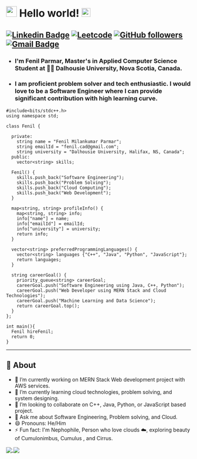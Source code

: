# <img src="https://github.com/TheDudeThatCode/TheDudeThatCode/blob/master/Assets/Hi.gif" width="29px"> Hello world!&nbsp;<img src="https://github.com/TheDudeThatCode/TheDudeThatCode/blob/master/Assets/Earth.gif" width="24px">

[![Linkedin Badge](https://img.shields.io/badge/-FenilParmar-blue?style=flat-square&logo=Linkedin&logoColor=white&link=https://www.linkedin.com/in/fenilparmar/)](https://www.linkedin.com/in/fenilparmar/) 
[![Leetcode](https://img.shields.io/badge/-FenilParmar-blue?style=flat-square&logo=Leetcode&logoColor=white&link=https://www.linkedin.com/in/fenilparmar/)](https://leetcode.com/fenil_parmar/)
[![GitHub followers](https://img.shields.io/github/followers/11Fenil11?label=Follow&style=social)](https://github.com/11fenil11/?tab=follow)
[![Gmail Badge](https://img.shields.io/badge/-fenil.cad@gmail.com-c14438?style=flat-square&logo=Gmail&logoColor=white&link=mailto:fenil.cad@gmail.com)](mailto:fenil.cad@gmail.com)
---
- ### I'm Fenil Parmar, Master's in Applied Computer Science Student at 👨‍💻 Dalhousie University, Nova Scotia, Canada. 
- ### I am proficient problem solver and tech enthusiastic. I would love to be a Software Engineer where I can provide significant contribution with high learning curve.

```
#include<bits/stdc++.h>
using namespace std;

class Fenil {

  private: 
    string name = "Fenil Milankumar Parmar";
    string emailId = "fenil.cad@gmail.com";
    string university = "Dalhousie University, Halifax, NS, Canada";
  public:  
    vector<string> skills;

  Fenil() {
    skills.push_back("Software Engineering");
    skills.push_back("Problem Solving");
    skills.push_back("Cloud Computing");
    skills.push_back("Web Development");    
  }

  map<string, string> profileInfo() {
    map<string, string> info;
    info["name"] = name;
    info["emailId"] = emailId;
    info["university"] = university;
    return info;
  }

  vector<string> preferredProgrammingLanguages() {
    vector<string> languages {"C++", "Java", "Python", "JavaScript"};
    return languages;
  }

  string careerGoal() {
    priority_queue<string> careerGoal;
    careerGoal.push("Software Engineering using Java, C++, Python");
    careerGoal.push("Web Developer using MERN Stack and Cloud Technologies");
    careerGoal.push("Machine Learning and Data Science");
    return careerGoal.top();
  }
}; 

int main(){
  Fenil hireFenil;
  return 0;
}

```
---
## 🧐 About
- 🔭 I’m currently working on MERN Stack Web development project with AWS services.
- 🌱 I’m currently learning cloud technologies, problem solving, and system designing. 
- 👯 I’m looking to collaborate on C++, Java, Python, or JavaScript based project.
- 💬 Ask me about Software Engineering, Problem solving, and Cloud.
- 😄 Pronouns: He/Him
- ⚡ Fun fact: I'm Nephophile, Person who love clouds ☁️, exploring beauty of Cumulonimbus, Cumulus , and Cirrus.

<!-- ![Fenil's github stats](https://github-readme-stats.vercel.app/api?username=11fenil11&show_icons=true)

[![Top Langs](https://github-readme-stats.vercel.app/api/top-langs/?username=11fenil11&hide=php,Jupyter Notebook,html,glsl,shell,css&layout=compact)](https://github.com/anuraghazra/github-readme-stats) -->

<a href="https://github.com/anuraghazra/github-readme-stats">
  <img align="center" src="https://github-readme-stats.vercel.app/api?username=11fenil11&show_icons=true" />
</a>
<a href="https://github.com/anuraghazra/convoychat">
  <img align="center" src="https://github-readme-stats.vercel.app/api/top-langs/?username=11fenil11&hide=php,jupyter%20notebook,html,glsl,shell,css&layout=compact&langs_count=10" />
</a>
